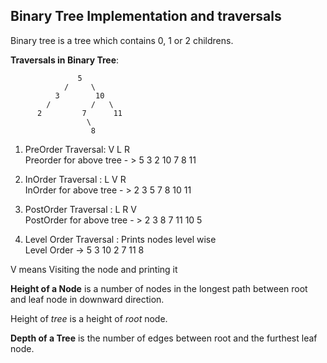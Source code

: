 ## Binary Tree Implementation and traversals

Binary tree is a tree which contains 0, 1 or 2 childrens. 

**Traversals in Binary Tree**:

                   5
                /     \
              3        10 
            /         /   \
          2         7      11
                     \
                      8
                      
1.  PreOrder Traversal:  V L R<br>
      Preorder for above tree - > 5 3 2 10 7 8 11
      
2. InOrder Traversal : L V R<br>
      InOrder for above tree - >  2 3 5 7 8 10 11
      
3. PostOrder Traversal : L R V<br>
       PostOrder for above tree - >  2 3 8 7 11 10 5
       
4. Level Order Traversal : Prints nodes level wise<br>
      Level Order ->  5 3 10 2 7 11 8

V means Visiting the node and printing it<br>

**Height of a Node** is a number of nodes in the longest path between root and leaf node in downward direction.<br>

Height of _tree_ is a height of _root_ node.<br>

**Depth of a Tree** is the number of edges between root and the furthest leaf node.<br>

